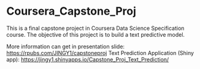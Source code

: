 # Coursera_Capstone_Proj

This is a final capstone project in Coursera Data Science Specification course.
The objective of this project is to build a text predictive model.

More information can get in presentation slide: https://rpubs.com/JINGY1/capstoneproj
Text Prediction Application (Shiny app): https://jingy1.shinyapps.io/Capstone_Proj_Text_Prediction/
